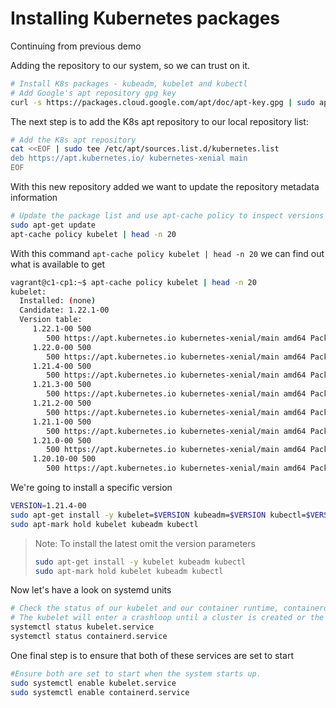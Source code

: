 # Installing Kubernetes packages

Continuing from previous demo

Adding the repository to our system, so we can trust on it.

```bash
# Install K8s packages - kubeadm, kubelet and kubectl
# Add Google's apt repository gpg key
curl -s https://packages.cloud.google.com/apt/doc/apt-key.gpg | sudo apt-key add -
```

The next step is to add the K8s apt repository to our local repository list:

```bash
# Add the K8s apt repository
cat <<EOF | sudo tee /etc/apt/sources.list.d/kubernetes.list
deb https://apt.kubernetes.io/ kubernetes-xenial main
EOF
```

With this new repository added we want to update the repository metadata information

```bash
# Update the package list and use apt-cache policy to inspect versions available in the repository
sudo apt-get update
apt-cache policy kubelet | head -n 20
```

With this command `apt-cache policy kubelet | head -n 20` we can find out what is available to get

```bash
vagrant@c1-cp1:~$ apt-cache policy kubelet | head -n 20
kubelet:
  Installed: (none)
  Candidate: 1.22.1-00
  Version table:
     1.22.1-00 500
        500 https://apt.kubernetes.io kubernetes-xenial/main amd64 Packages
     1.22.0-00 500
        500 https://apt.kubernetes.io kubernetes-xenial/main amd64 Packages
     1.21.4-00 500
        500 https://apt.kubernetes.io kubernetes-xenial/main amd64 Packages
     1.21.3-00 500
        500 https://apt.kubernetes.io kubernetes-xenial/main amd64 Packages
     1.21.2-00 500
        500 https://apt.kubernetes.io kubernetes-xenial/main amd64 Packages
     1.21.1-00 500
        500 https://apt.kubernetes.io kubernetes-xenial/main amd64 Packages
     1.21.0-00 500
        500 https://apt.kubernetes.io kubernetes-xenial/main amd64 Packages
     1.20.10-00 500
        500 https://apt.kubernetes.io kubernetes-xenial/main amd64 Packages
```

We're going to install a specific version

```bash
VERSION=1.21.4-00
sudo apt-get install -y kubelet=$VERSION kubeadm=$VERSION kubectl=$VERSION
sudo apt-mark hold kubelet kubeadm kubectl
```

> Note: To install the latest omit the version parameters
>
> ```bash
> sudo apt-get install -y kubelet kubeadm kubectl
> sudo apt-mark hold kubelet kubeadm kubectl
> ```

Now let's have a look on systemd units

```bash
# Check the status of our kubelet and our container runtime, containerd
# The kubelet will enter a crashloop until a cluster is created or the node is joined to an existing cluster.
systemctl status kubelet.service
systemctl status containerd.service
```

One final step is to ensure that both of these services are set to start

```bash
#Ensure both are set to start when the system starts up.
sudo systemctl enable kubelet.service
sudo systemctl enable containerd.service
```
